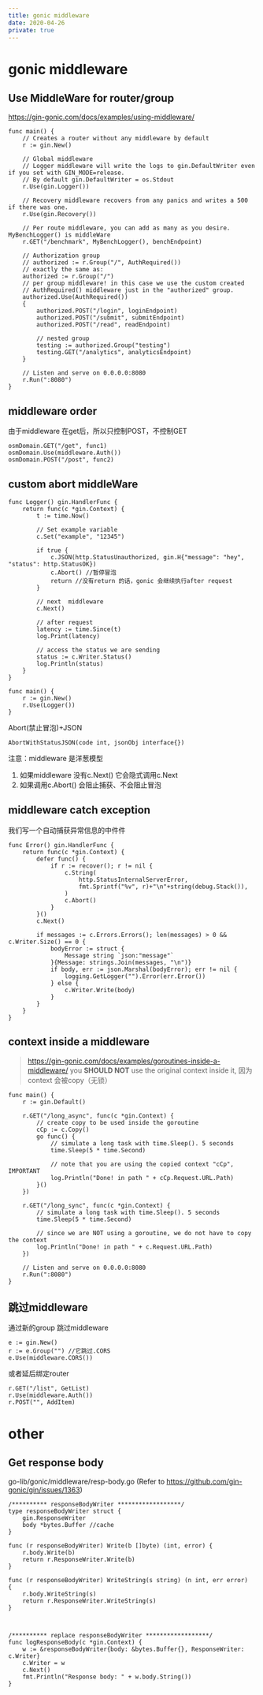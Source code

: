 ```yaml
---
title: gonic middleware
date: 2020-04-26
private: true
---
```

# gonic middleware
## Use MiddleWare for router/group
https://gin-gonic.com/docs/examples/using-middleware/

    func main() {
        // Creates a router without any middleware by default
        r := gin.New()

        // Global middleware
        // Logger middleware will write the logs to gin.DefaultWriter even if you set with GIN_MODE=release.
        // By default gin.DefaultWriter = os.Stdout
        r.Use(gin.Logger())

        // Recovery middleware recovers from any panics and writes a 500 if there was one.
        r.Use(gin.Recovery())

        // Per route middleware, you can add as many as you desire. MyBenchLogger() is middleWare
        r.GET("/benchmark", MyBenchLogger(), benchEndpoint)

        // Authorization group
        // authorized := r.Group("/", AuthRequired())
        // exactly the same as:
        authorized := r.Group("/")
        // per group middleware! in this case we use the custom created
        // AuthRequired() middleware just in the "authorized" group.
        authorized.Use(AuthRequired())
        {
            authorized.POST("/login", loginEndpoint)
            authorized.POST("/submit", submitEndpoint)
            authorized.POST("/read", readEndpoint)

            // nested group
            testing := authorized.Group("testing")
            testing.GET("/analytics", analyticsEndpoint)
        }

        // Listen and serve on 0.0.0.0:8080
        r.Run(":8080")
    }

## middleware order
由于middleware 在get后，所以只控制POST，不控制GET

    osmDomain.GET("/get", func1)
    osmDomain.Use(middleware.Auth())
    osmDomain.POST("/post", func2)

## custom abort middleWare
    func Logger() gin.HandlerFunc {
        return func(c *gin.Context) {
            t := time.Now()

            // Set example variable
            c.Set("example", "12345")

            if true {
                c.JSON(http.StatusUnauthorized, gin.H{"message": "hey", "status": http.StatusOK})
                c.Abort() //暂停冒泡
                return //没有return 的话，gonic 会继续执行after request
            }

            // next  middleware
            c.Next()

            // after request
            latency := time.Since(t)
            log.Print(latency)

            // access the status we are sending
            status := c.Writer.Status()
            log.Println(status)
        }
    }

    func main() {
        r := gin.New()
        r.Use(Logger())
    }

Abort(禁止冒泡)+JSON

    AbortWithStatusJSON(code int, jsonObj interface{})


注意：middleware 是洋葱模型
1. 如果middleware 没有c.Next() 它会隐式调用c.Next
2. 如果调用c.Abort() 会阻止捕获、不会阻止冒泡

## middleware catch exception
我们写一个自动捕获异常信息的中件件

    func Error() gin.HandlerFunc {
        return func(c *gin.Context) {
            defer func() {
                if r := recover(); r != nil {
                    c.String(
                        http.StatusInternalServerError,
                        fmt.Sprintf("%v", r)+"\n"+string(debug.Stack()),
                    )
                    c.Abort()
                }
            }()
            c.Next()

            if messages := c.Errors.Errors(); len(messages) > 0 && c.Writer.Size() == 0 {
                bodyError := struct {
                    Message string `json:"message"`
                }{Message: strings.Join(messages, "\n")}
                if body, err := json.Marshal(bodyError); err != nil {
                    logging.GetLogger("").Error(err.Error())
                } else {
                    c.Writer.Write(body)
                }
            }
        }
    }

## context inside a middleware
> https://gin-gonic.com/docs/examples/goroutines-inside-a-middleware/
you **SHOULD NOT** use the original context inside it, 因为context 会被copy（无锁）

    func main() {
        r := gin.Default()

        r.GET("/long_async", func(c *gin.Context) {
            // create copy to be used inside the goroutine
            cCp := c.Copy()
            go func() {
                // simulate a long task with time.Sleep(). 5 seconds
                time.Sleep(5 * time.Second)

                // note that you are using the copied context "cCp", IMPORTANT
                log.Println("Done! in path " + cCp.Request.URL.Path)
            }()
        })

        r.GET("/long_sync", func(c *gin.Context) {
            // simulate a long task with time.Sleep(). 5 seconds
            time.Sleep(5 * time.Second)

            // since we are NOT using a goroutine, we do not have to copy the context
            log.Println("Done! in path " + c.Request.URL.Path)
        })

        // Listen and serve on 0.0.0.0:8080
        r.Run(":8080")
    }

## 跳过middleware
通过新的group 跳过middleware

	e := gin.New()
	r := e.Group("") //它跳过.CORS
    e.Use(middleware.CORS())

或者延后绑定router

    r.GET("/list", GetList)
    r.Use(middleware.Auth())
    r.POST("", AddItem)

# other
## Get response body
go-lib/gonic/middleware/resp-body.go (Refer to https://github.com/gin-gonic/gin/issues/1363)

    /********** responseBodyWriter ******************/
    type responseBodyWriter struct {
        gin.ResponseWriter
        body *bytes.Buffer //cache
    }

    func (r responseBodyWriter) Write(b []byte) (int, error) {
        r.body.Write(b)
        return r.ResponseWriter.Write(b)
    }

    func (r responseBodyWriter) WriteString(s string) (n int, err error)  {
        r.body.WriteString(s)
        return r.ResponseWriter.WriteString(s)
    }



    /********** replace responseBodyWriter ******************/
    func logResponseBody(c *gin.Context) {
        w := &responseBodyWriter{body: &bytes.Buffer{}, ResponseWriter: c.Writer}
        c.Writer = w
        c.Next()
        fmt.Println("Response body: " + w.body.String())
    }
